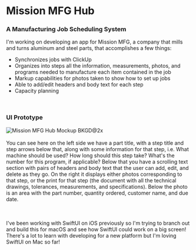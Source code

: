 # Mission MFG Hub
### A Manufacturing Job Scheduling System
I'm working on developing an app for Mission MFG, a company that mills and turns aluminum and steel parts, that accomplishes a few things:
* Synchronizes jobs with ClickUp
* Organizes into steps all the information, measurements, photos, and programs needed to manufacture each item contained in the job
* Markup capabilities for photos taken to show how to set up jobs
* Able to add/edit headers and body text for each step
* Capacity planning 

<br>

### UI Prototype
![Mission MFG Hub Mockup BKGD@2x](https://user-images.githubusercontent.com/47101562/117383198-0e682b00-ae95-11eb-9df3-675335b844ed.png)
<br>
<br>
You can see here on the left side we have a part title, with a step title and step arrows below that, along with some information for that step, i.e. What machine should be used? How long should this step take? What's the number for this program, if applicable? Below that you have a scrolling text section with pairs of headers and body text that the user can add, edit, and delete as they go. On the right it displays either photos corresponding to that step, or the print for that step (the document with all the technical drawings, tolerances, measurements, and specifications). Below the photo is an area with the part number, quantity ordered, customer name, and due date.

<br>
<br>
I've been working with SwiftUI on iOS previously so I'm trying to branch out and build this for macOS and see how SwiftUI could work on a big screen! There's a lot to learn with developing for a new platform but I'm loving SwiftUI on Mac so far!
